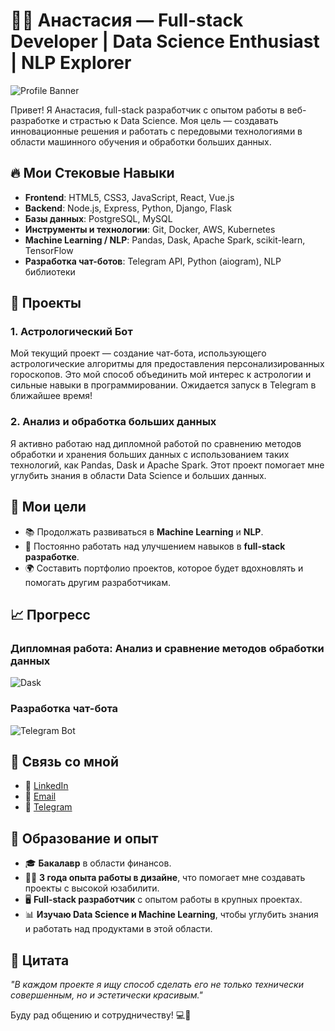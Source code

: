 # 👩‍💻 Анастасия — Full-stack Developer | Data Science Enthusiast | NLP Explorer

![Profile Banner](https://www.example.com/banner-image.jpg) 

Привет! Я Анастасия, full-stack разработчик с опытом работы в веб-разработке и страстью к Data Science. Моя цель — создавать инновационные решения и работать с передовыми технологиями в области машинного обучения и обработки больших данных.

## 🔥 Мои Стековые Навыки
- **Frontend**: HTML5, CSS3, JavaScript, React, Vue.js
- **Backend**: Node.js, Express, Python, Django, Flask
- **Базы данных**: PostgreSQL, MySQL
- **Инструменты и технологии**: Git, Docker, AWS, Kubernetes
- **Machine Learning / NLP**: Pandas, Dask, Apache Spark, scikit-learn, TensorFlow
- **Разработка чат-ботов**: Telegram API, Python (aiogram), NLP библиотеки

## 🚀 Проекты
### 1. **Астрологический Бот** 
Мой текущий проект — создание чат-бота, использующего астрологические алгоритмы для предоставления персонализированных гороскопов. Это мой способ объединить мой интерес к астрологии и сильные навыки в программировании. Ожидается запуск в Telegram в ближайшее время!

### 2. **Анализ и обработка больших данных**
Я активно работаю над дипломной работой по сравнению методов обработки и хранения больших данных с использованием таких технологий, как Pandas, Dask и Apache Spark. Этот проект помогает мне углубить знания в области Data Science и больших данных.

## 🌱 Мои цели
- 📚 Продолжать развиваться в **Machine Learning** и **NLP**.
- 🚀 Постоянно работать над улучшением навыков в **full-stack разработке**.
- 🌍 Составить портфолио проектов, которое будет вдохновлять и помогать другим разработчикам.

## 📈 Прогресс
### Дипломная работа: Анализ и сравнение методов обработки данных
![Dask](https://img.shields.io/badge/Progress-70%25-brightgreen)
### Разработка чат-бота
![Telegram Bot](https://img.shields.io/badge/Progress-50%25-yellow)

## 📣 Связь со мной
- 💼 [LinkedIn](https://www.linkedin.com/in/your-linkedin)
- 📧 [Email](mailto:your.email@example.com)
- 📱 [Telegram](https://t.me/yourtelegram)

## 📖 Образование и опыт
- 🎓 **Бакалавр** в области финансов.
- 👨‍💻 **3 года опыта работы в дизайне**, что помогает мне создавать проекты с высокой юзабилити.
- 🖥 **Full-stack разработчик** с опытом работы в крупных проектах.
- 📊 **Изучаю Data Science и Machine Learning**, чтобы углубить знания и работать над продуктами в этой области.

## 💬 Цитата
*"В каждом проекте я ищу способ сделать его не только технически совершенным, но и эстетически красивым."*

Буду рад общению и сотрудничеству! 💻🌟
